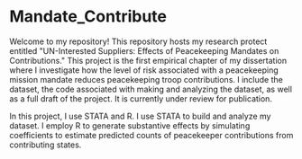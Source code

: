# Mandate_Contribute

Welcome to my repository! This repository hosts my research protect entitled "UN-Interested Suppliers: Effects of Peacekeeping Mandates on Contributions." This project is the first empirical chapter of my dissertation where I investigate how the level of risk associated with a peacekeeping mission mandate reduces peacekeeping troop contributions. I include the dataset, the code associated with making and analyzing the dataset, as well as a full draft of the project. It is currently under review for publication. 

In this project, I use STATA and R. I use STATA to build and analyze my dataset. I employ R to generate substantive effects by simulating coefficients to estimate predicted counts of peacekeeper contributions from contributing states. 